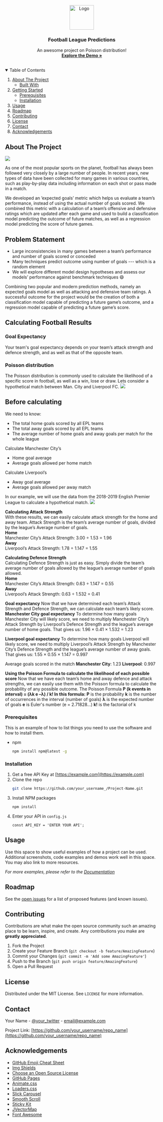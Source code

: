 
<!-- PROJECT LOGO -->
<br />
<p align="center">
  <a href="https://github.com/othneildrew/Best-README-Template">
    <img src="images/favicon.svg" alt="Logo" width="80" height="80">
  </a>

  <h3 align="center">Football League Predictions</h3>

  <p align="center">
    An awesome project on Poisson distribution!
    <br />
    <a href="https://footballprediction.netlify.app/"><strong>Explore the Demo »</strong></a>
    <br />
    <br />
   
  </p>
</p>



<!-- TABLE OF CONTENTS -->
<details open="open">
  <summary>Table of Contents</summary>
  <ol>
    <li>
      <a href="#about-the-project">About The Project</a>
      <ul>
        <li><a href="#built-with">Built With</a></li>
      </ul>
    </li>
    <li>
      <a href="#getting-started">Getting Started</a>
      <ul>
        <li><a href="#prerequisites">Prerequisites</a></li>
        <li><a href="#installation">Installation</a></li>
      </ul>
    </li>
    <li><a href="#usage">Usage</a></li>
    <li><a href="#roadmap">Roadmap</a></li>
    <li><a href="#contributing">Contributing</a></li>
    <li><a href="#license">License</a></li>
    <li><a href="#contact">Contact</a></li>
    <li><a href="#acknowledgements">Acknowledgements</a></li>
  </ol>
</details>



<!-- ABOUT THE PROJECT -->
## About The Project

<img src="images/1.jpg">

As one of the most popular sports on the planet, football has always been followed very closely by a large number of people. In recent years, new types of data have been collected for many games in various countries, such as play-by-play data including information on each shot or pass made in a match.

We developed an ’expected goals’ metric which helps us evaluate a team’s performance, instead of using the actual number of goals scored. We combined this metric with a calculation of a team’s offensive and defensive ratings which are updated after each game and used to build a classification model predicting the outcome of future matches, as well as a regression model predicting the score of future games.

## Problem Statement
* Large inconsistencies in many games between a team’s performance and number of goals scored or conceded
* Many techniques predict outcome using number of goals --- which is a random element
* We will explore different model design hypotheses and assess our models’ performance against benchmark techniques :smile:

Combining two popular and modern prediction methods, namely an expected goals model as well as attacking and defensive team ratings. A successful outcome for the project would be the creation of both a classification model capable of predicting a future game’s outcome, and a regression model capable of predicting a future game’s score.

## Calculating Football Results

### Goal Expectancy 
Your team's goal expectancy depends on your team’s attack strength and defence strength, and as well as that of the opposite team.
### Poisson distribution
The Poisson distribution is commonly used to calculate the likelihood of a specific score in football, as well as a win, lose or draw.
Lets consider a hypothetical match between Man. City and Liverpool FC.
<img src="images/10.jpg">

## Before calculating

We need to know:
* The total home goals scored by all EPL teams
* The total away goals scored by all EPL teams
* The average number of home goals and away goals per match for the whole league

Calculate Manchester City’s
* Home goal average
* Average goals allowed per home match

Calculate Liverpool’s
* Away goal average
* Average goals allowed per away match

In our example, we will use the data from the 2018-2019 English Premier League to calculate a hypothetical match.
<img src="images/tab.jpg">

**Calculating Attack Strength**<br />
With these results, we can easily calculate attack strength for the home and away team. Attack Strength is the team’s average number of goals, divided by the league’s Average number of goals.<br />
**Home**<br />
Manchester City’s Attack Strength: 3.00 ÷ 1.53 = 1.96<br />
**Away**<br />
Liverpool’s Attack Strength: 1.78 ÷ 1.147 = 1.55<br />

**Calculating Defence Strength**<br />
Calculating Defence Strength is just as easy. Simply divide the team’s average number of goals allowed by the league’s average number of goals allowed.<br />
**Home**<br />
Manchester City’s Attack Strength: 0.63 ÷ 1.147 = 0.55<br />
**Away**<br />
Liverpool’s Attack Strength: 0.63 ÷ 1.532 = 0.41<br />

**Goal expectancy**
Now that we have determined each team’s Attack Strength and Defence Strength, we can calculate each team’s likely score.
**Manchester City goal expectancy**
To determine how many goals Manchester City will likely score, we need to multiply Manchester City’s Attack Strength by Liverpool’s Defence Strength and the league’s average number of home goals.
That gives us:
1.96 × 0.41 × 1.532 = 1.23

**Liverpool goal expectancy**
To determine how many goals Liverpool will likely score, we need to multiply Liverpool’s Attack Strength by Manchester City’s Defence Strength and the league’s average number of away goals.
That gives us:
1.55 × 0.55 × 1.147 = 0.997

Average goals scored in the match
**Manchester City**: 1.23
**Liverpool**: 0.997

**Using the Poisson Formula to calculate the likelihood of each possible score**
Now that we have each team’s home and away defence and attack strengths, we can easily use them with the Poisson formula to calculate the probability of any possible outcome.
The Poisson Formula
**P (k events in interval) = (λk e –λ) / k! 
In this formula:**
**P** is the probability
**k** is the number of occurrences in the interval (number of goals)
**λ** is the expected number of goals
**e** is Euler's number (e = 2.71828…)
**k!** is the factorial of k


### Prerequisites

This is an example of how to list things you need to use the software and how to install them.
* npm
  ```sh
  npm install npm@latest -g
  ```

### Installation

1. Get a free API Key at [https://example.com](https://example.com)
2. Clone the repo
   ```sh
   git clone https://github.com/your_username_/Project-Name.git
   ```
3. Install NPM packages
   ```sh
   npm install
   ```
4. Enter your API in `config.js`
   ```JS
   const API_KEY = 'ENTER YOUR API';
   ```



<!-- USAGE EXAMPLES -->
## Usage

Use this space to show useful examples of how a project can be used. Additional screenshots, code examples and demos work well in this space. You may also link to more resources.

_For more examples, please refer to the [Documentation](https://example.com)_



<!-- ROADMAP -->
## Roadmap

See the [open issues](https://github.com/othneildrew/Best-README-Template/issues) for a list of proposed features (and known issues).



<!-- CONTRIBUTING -->
## Contributing

Contributions are what make the open source community such an amazing place to be learn, inspire, and create. Any contributions you make are **greatly appreciated**.

1. Fork the Project
2. Create your Feature Branch (`git checkout -b feature/AmazingFeature`)
3. Commit your Changes (`git commit -m 'Add some AmazingFeature'`)
4. Push to the Branch (`git push origin feature/AmazingFeature`)
5. Open a Pull Request



<!-- LICENSE -->
## License

Distributed under the MIT License. See `LICENSE` for more information.



<!-- CONTACT -->
## Contact

Your Name - [@your_twitter](https://twitter.com/your_username) - email@example.com

Project Link: [https://github.com/your_username/repo_name](https://github.com/your_username/repo_name)



<!-- ACKNOWLEDGEMENTS -->
## Acknowledgements
* [GitHub Emoji Cheat Sheet](https://www.webpagefx.com/tools/emoji-cheat-sheet)
* [Img Shields](https://shields.io)
* [Choose an Open Source License](https://choosealicense.com)
* [GitHub Pages](https://pages.github.com)
* [Animate.css](https://daneden.github.io/animate.css)
* [Loaders.css](https://connoratherton.com/loaders)
* [Slick Carousel](https://kenwheeler.github.io/slick)
* [Smooth Scroll](https://github.com/cferdinandi/smooth-scroll)
* [Sticky Kit](http://leafo.net/sticky-kit)
* [JVectorMap](http://jvectormap.com)
* [Font Awesome](https://fontawesome.com)





<!-- MARKDOWN LINKS & IMAGES -->
<!-- https://www.markdownguide.org/basic-syntax/#reference-style-links -->
[contributors-shield]: https://img.shields.io/github/contributors/othneildrew/Best-README-Template.svg?style=for-the-badge
[contributors-url]: https://github.com/othneildrew/Best-README-Template/graphs/contributors
[forks-shield]: https://img.shields.io/github/forks/othneildrew/Best-README-Template.svg?style=for-the-badge
[forks-url]: https://github.com/othneildrew/Best-README-Template/network/members
[stars-shield]: https://img.shields.io/github/stars/othneildrew/Best-README-Template.svg?style=for-the-badge
[stars-url]: https://github.com/othneildrew/Best-README-Template/stargazers
[issues-shield]: https://img.shields.io/github/issues/othneildrew/Best-README-Template.svg?style=for-the-badge
[issues-url]: https://github.com/othneildrew/Best-README-Template/issues
[license-shield]: https://img.shields.io/github/license/othneildrew/Best-README-Template.svg?style=for-the-badge
[license-url]: https://github.com/othneildrew/Best-README-Template/blob/master/LICENSE.txt
[linkedin-shield]: https://img.shields.io/badge/-LinkedIn-black.svg?style=for-the-badge&logo=linkedin&colorB=555
[linkedin-url]: https://linkedin.com/in/othneildrew
[product-screenshot]: images/screenshot.png
